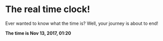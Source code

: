 # The real time clock!

Ever wanted to know what the time is? Well, your journey is about to end!

**The time is Nov 13, 2017, 01:20**